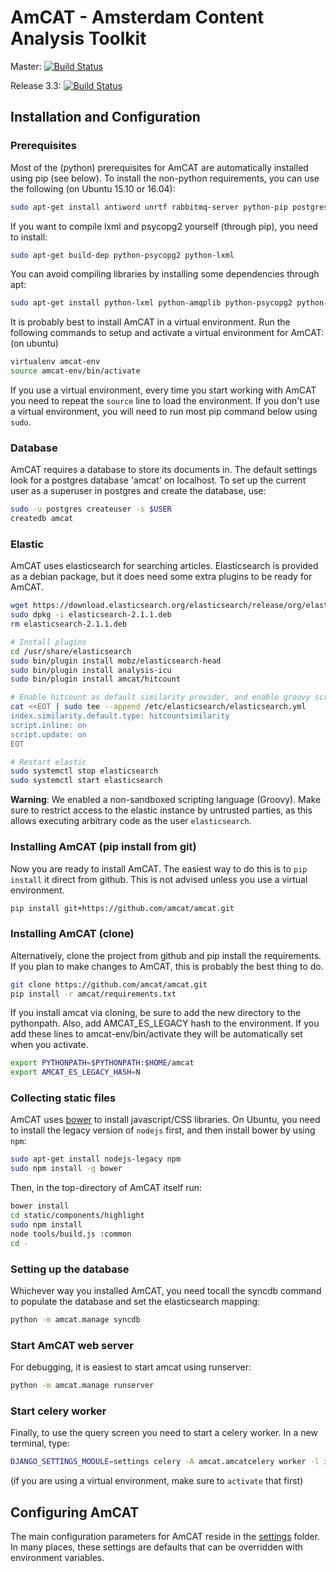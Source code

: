 AmCAT - Amsterdam Content Analysis Toolkit
==========================================

Master: [![Build Status](https://travis-ci.org/amcat/amcat.png?branch=master)](https://travis-ci.org/amcat/amcat)

Release 3.3: [![Build Status](https://travis-ci.org/amcat/amcat.png?branch=release-3.3)](https://travis-ci.org/amcat/amcat)


## Installation and Configuration

### Prerequisites

Most of the (python) prerequisites for AmCAT are automatically installed using pip (see below). To install the non-python requirements, you can use the following (on Ubuntu 15.10 or 16.04):

```sh
sudo apt-get install antiword unrtf rabbitmq-server python-pip postgresql postgresql-contrib python-virtualenv git
```

If you want to compile lxml and psycopg2 yourself (through pip), you need to install:

```sh
sudo apt-get build-dep python-psycopg2 python-lxml
```

You can avoid compiling libraries by installing some dependencies through apt:

```sh
sudo apt-get install python-lxml python-amqplib python-psycopg2 python-requests python-pygments
```

It is probably best to install AmCAT in a virtual environment. Run the following commands to setup and activate a virtual environment for AmCAT: (on ubuntu)

```sh
virtualenv amcat-env
source amcat-env/bin/activate
```

If you use a virtual environment, every time you start working with AmCAT you need to repeat the `source` line to load the environment. If you don't use a virtual environment, you will need to run most pip command below using `sudo`. 

### Database

AmCAT requires a database to store its documents in. The default settings look for a postgres database 'amcat' on localhost. To set up the current user as a superuser in postgres and create the database, use:

```sh
sudo -u postgres createuser -s $USER
createdb amcat
```

### Elastic

AmCAT uses elasticsearch for searching articles. Elasticsearch is provided as a debian package, but it does need some extra plugins to be ready for AmCAT.

```sh
wget https://download.elasticsearch.org/elasticsearch/release/org/elasticsearch/distribution/deb/elasticsearch/2.1.1/elasticsearch-2.1.1.deb
sudo dpkg -i elasticsearch-2.1.1.deb
rm elasticsearch-2.1.1.deb

# Install plugins
cd /usr/share/elasticsearch
sudo bin/plugin install mobz/elasticsearch-head
sudo bin/plugin install analysis-icu
sudo bin/plugin install amcat/hitcount

# Enable hitcount as default similarity provider, and enable groovy scripting
cat <<EOT | sudo tee --append /etc/elasticsearch/elasticsearch.yml
index.similarity.default.type: hitcountsimilarity
script.inline: on
script.update: on
EOT

# Restart elastic
sudo systemctl stop elasticsearch
sudo systemctl start elasticsearch
```

**Warning**: We enabled a non-sandboxed scripting language (Groovy). Make sure to restrict access to the elastic instance by untrusted parties, as this allows executing arbitrary code as the user `elasticsearch`.

### Installing AmCAT (pip install from git)

Now you are ready to install AmCAT. The easiest way to do this is to `pip install` it direct from github. 
This is not advised unless you use a virtual environment.

```sh
pip install git+https://github.com/amcat/amcat.git
```

### Installing AmCAT (clone)

Alternatively, clone the project from github and pip install the requirements. If you plan to make changes to 
AmCAT, this is probably the best thing to do. 

```sh
git clone https://github.com/amcat/amcat.git
pip install -r amcat/requirements.txt
```

If you install amcat via cloning, be sure to add the new directory to the pythonpath. 
Also, add AMCAT_ES_LEGACY hash to the environment.
If you add these lines to amcat-env/bin/activate they will be automatically set when you activate.

```sh
export PYTHONPATH=$PYTHONPATH:$HOME/amcat
export AMCAT_ES_LEGACY_HASH=N
```

### Collecting static files

AmCAT uses [bower](http://bower.io/) to install javascript/CSS libraries. On Ubuntu, you need to install the legacy version of `nodejs` first, and then install bower by using `npm`:

```sh
sudo apt-get install nodejs-legacy npm
sudo npm install -g bower
```

Then, in the top-directory of AmCAT itself run:

```sh
bower install
cd static/components/highlight
sudo npm install
node tools/build.js :common
cd -
```

### Setting up the database

Whichever way you installed AmCAT, you need tocall the syncdb command to populate the database and set the elasticsearch mapping:

```sh
python -m amcat.manage syncdb
```

### Start AmCAT web server

For debugging, it is easiest to start amcat using runserver:

```sh
python -m amcat.manage runserver
```

### Start celery worker

Finally, to use the query screen you need to start a celery worker. In a new terminal, type:

```sh
DJANGO_SETTINGS_MODULE=settings celery -A amcat.amcatcelery worker -l info -Q amcat
```

(if you are using a virtual environment, make sure to `activate` that first)

## Configuring AmCAT

The main configuration parameters for AmCAT reside in the [settings](https://github.com/amcat/amcat/tree/master/settings) folder. In many places, these settings are defaults that can be overridden with environment variables. 
